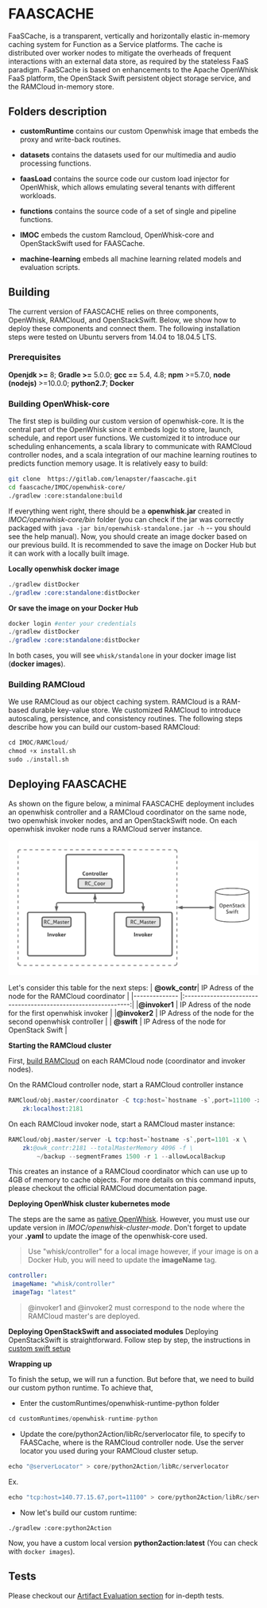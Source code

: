 # FAASCACHE
FaaSCache, is a transparent, vertically and horizontally elastic in-memory caching system for Function as a Service platforms. The cache is distributed over worker nodes to mitigate the overheads of frequent interactions with an external data store, as required by the stateless FaaS paradigm. FaaSCache is based on enhancements to the Apache OpenWhisk FaaS platform, the OpenStack Swift persistent object storage service, and the RAMCloud in-memory store.

## Folders description

* **customRuntime** contains our custom Openwhisk image that embeds the proxy and write-back routines.

* **datasets** contains the datasets used for our multimedia and audio processing functions.

* **faasLoad** contains the source code our custom load injector for OpenWhisk, which allows emulating several tenants with different workloads.

* **functions** contains the source code of a set of single and pipeline functions.

* **IMOC** embeds the custom Ramcloud, OpenWhisk-core and OpenStackSwift used for FAASCache.

* **machine-learning** embeds all machine learning related models and evaluation scripts.

## Building

The current version of FAASCACHE relies on three components, OpenWhisk, RAMCloud, and OpenStackSwift. Below, we show how to deploy these components and connect them. The following installation steps were tested on Ubuntu servers from 14.04 to 18.04.5 LTS. 

### Prerequisites
**Openjdk >=** 8; **Gradle >=** 5.0.0; **gcc ==** 5.4, 4.8; **npm** >=5.7.0, **node (nodejs)** >=10.0.0; **python2.7**; **Docker**


### Building OpenWhisk-core
The first step is building our custom version of openwhisk-core. It is the central part of the OpenWhisk since it embeds logic to store, launch, schedule, and report user functions. We customized it to introduce our scheduling enhancements, a scala library to communicate with RAMCloud controller nodes, and a scala integration of our machine learning routines to predicts function memory usage. It is relatively easy to build:

```bash
git clone  https://gitlab.com/lenapster/faascache.git
cd faascache/IMOC/openwhisk-core/
./gradlew :core:standalone:build
```

If everything went right, there should be a **openwhisk.jar** created in *IMOC/openwhisk-core/bin* folder (you can check if the jar was correctly packaged with `java -jar bin/openwhisk-standalone.jar -h` -- you should see the help manual). 
Now, you should create an image docker based on our previous build. It is recommended to save the image on Docker Hub but it can work with a locally built image.

**Locally openwhisk docker image**

```s
./gradlew distDocker
./gradlew :core:standalone:distDocker
```

**Or save the image on your Docker Hub**

```s
docker login #enter your credentials
./gradlew distDocker
./gradlew :core:standalone:distDocker
```

In both cases, you will see `whisk/standalone` in your docker image list (**docker images**).

### Building RAMCloud 
We use RAMCloud as our object caching system. RAMCloud is a RAM-based durable key-value store. We customized RAMCloud to introduce autoscaling, persistence, and consistency routines. The following steps describe how you can build our custom-based RAMCloud:

```s
cd IMOC/RAMCloud/
chmod +x install.sh
sudo ./install.sh
```

## Deploying FAASCACHE
As shown on the figure below, a minimal FAASCACHE deployment includes an openwhisk controller and a RAMCloud coordinator on the same node, two openwhisk invoker nodes, and an OpenStackSwift node. On each openwhisk invoker node runs a RAMCloud server instance.   
 

<img src="archi.png" width="800">

Let's consider this table for the next steps:
| **@owk_contr**| IP Adress of the node for the RAMCloud coordinator    	| 
|-------------- |:-------------------------------------------------------------:| 
|**@invoker1**  | IP Adress of the node for the first openwhisk invoker 	| 
|**@invoker2**  | IP Adress of the node for the second openwhisk controller     |
| **@swift**    | IP Adress of the node for OpenStack Swift   			|   
	

**Starting the RAMCloud cluster**

First, [build RAMCloud](https://github.com/djobiii2078/FAASCACHE#building-ramcloud) on each RAMCloud node (coordinator and invoker nodes).

On the RAMCloud controller node, start a RAMCloud controller instance 

```s
RAMCloud/obj.master/coordinator -C tcp:host=`hostname -s`,port=11100 -x \
	zk:localhost:2181
```


On each RAMCloud invoker node, start a RAMCloud master instance:

```s
RAMCloud/obj.master/server -L tcp:host=`hostname -s`,port=1101 -x \
	zk:@owk_contr:2181 --totalMasterMemory 4096 -f \
		~/backup --segmentFrames 1500 -r 1 --allowLocalBackup
```

This creates an instance of a RAMCloud coordinator which can use up to 4GB of memory to cache objects. For more details on this command inputs, please checkout the official RAMCloud documentation page. 

**Deploying OpenWhisk cluster kubernetes mode**

The steps are the same as [native OpenWhisk](https://github.com/apache/openwhisk#deploy-to-kubernetes). However, you must use our update version in *IMOC/openwhisk-cluster-mode*. Don't forget to update your **.yaml** to update the image of the openwhisk-core used. 

> Use "whisk/controller" for a local image however, if your image is on a Docker Hub, you will need to update the **imageName** tag. 

```yaml
controller:
 imageName: "whisk/controller"
 imageTag: "latest"
```
> @invoker1 and @invoker2 must correspond to the node where the RAMCloud master's are deployed.
	 
**Deploying OpenStackSwift and associated modules**
Deploying OpenStackSwift is straightforward. Follow step by step, the instructions in [custom swift setup](https://github.com/djobiii2078/FAASCACHE/tree/main/IMOC/OpenStackSwift#overview)

**Wrapping up**

To finish the setup, we will run a function. But before that, we need to build our custom python runtime. To achieve that, 
* Enter the customRuntimes/openwhisk-runtime-python folder
```s
cd customRuntimes/openwhisk-runtime-python
```
* Update the core/python2Action/libRc/serverlocator file, to specify to FAASCache, where is the RAMCloud controller node. Use the server locator you used during your RAMCloud cluster setup. 
```s
echo "@serverLocator" > core/python2Action/libRc/serverlocator
```
Ex. 
```s
echo "tcp:host=140.77.15.67,port=11100" > core/python2Action/libRc/serverlocator
```
* Now let's build our custom runtime: 

```
./gradlew :core:python2Action
```

Now, you have a custom local version **python2action:latest** (You can check with `docker images`). 


## Tests

Please checkout our [Artifact Evaluation section](https://gitlab.com/lenapster/faascache/-/tree/master/artifactEvaluation) for in-depth tests.


